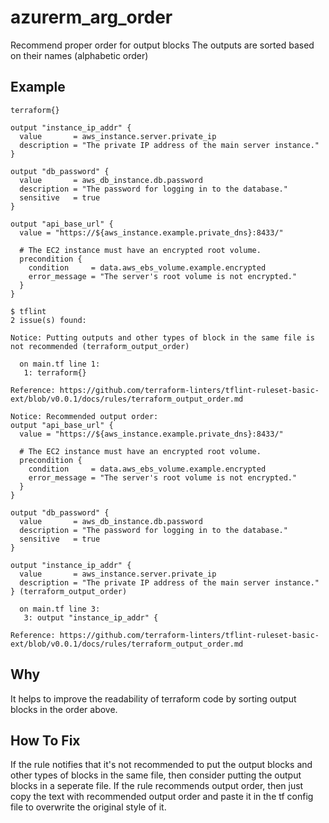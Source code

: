 # azurerm_arg_order

Recommend proper order for output blocks
The outputs are sorted based on their names (alphabetic order)

## Example

```hcl
terraform{}

output "instance_ip_addr" {
  value       = aws_instance.server.private_ip
  description = "The private IP address of the main server instance."
}

output "db_password" {
  value       = aws_db_instance.db.password
  description = "The password for logging in to the database."
  sensitive   = true
}

output "api_base_url" {
  value = "https://${aws_instance.example.private_dns}:8433/"

  # The EC2 instance must have an encrypted root volume.
  precondition {
    condition     = data.aws_ebs_volume.example.encrypted
    error_message = "The server's root volume is not encrypted."
  }
}
```

```
$ tflint
2 issue(s) found:

Notice: Putting outputs and other types of block in the same file is not recommended (terraform_output_order)

  on main.tf line 1:
   1: terraform{}

Reference: https://github.com/terraform-linters/tflint-ruleset-basic-ext/blob/v0.0.1/docs/rules/terraform_output_order.md

Notice: Recommended output order:
output "api_base_url" {
  value = "https://${aws_instance.example.private_dns}:8433/"

  # The EC2 instance must have an encrypted root volume.
  precondition {
    condition     = data.aws_ebs_volume.example.encrypted
    error_message = "The server's root volume is not encrypted."
  }
}

output "db_password" {
  value       = aws_db_instance.db.password
  description = "The password for logging in to the database."
  sensitive   = true
}

output "instance_ip_addr" {
  value       = aws_instance.server.private_ip
  description = "The private IP address of the main server instance."
} (terraform_output_order)

  on main.tf line 3:
   3: output "instance_ip_addr" {

Reference: https://github.com/terraform-linters/tflint-ruleset-basic-ext/blob/v0.0.1/docs/rules/terraform_output_order.md
```

## Why
It helps to improve the readability of terraform code by sorting output blocks in the order above.

## How To Fix
If the rule notifies that it's not recommended to put the output blocks and other types of blocks in the same file, then consider putting the output blocks in a seperate file.
If the rule recommends output order, then just copy the text with recommended output order and paste it in the tf config file to overwrite the original style of it.